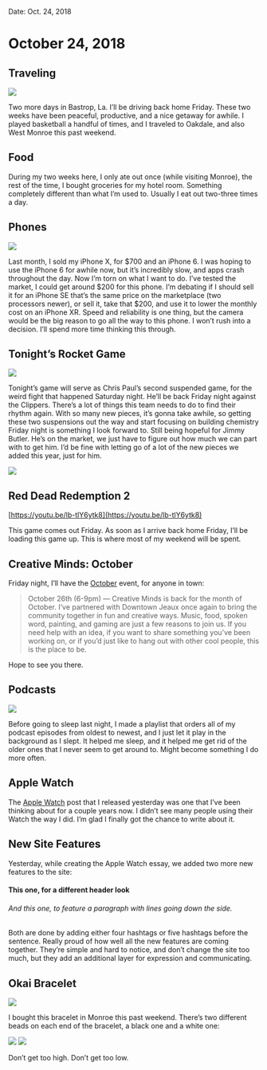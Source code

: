 
Date: Oct. 24, 2018

# October 24, 2018

## Traveling

![](https://i.imgur.com/G0PhBMl.jpg)

Two more days in Bastrop, La. I’ll be driving back home Friday. These two weeks have been peaceful, productive, and a nice getaway for awhile. I played basketball a handful of times, and I traveled to Oakdale, and also West Monroe this past weekend.

## Food

During my two weeks here, I only ate out once (while visiting Monroe), the rest of the time, I bought groceries for my hotel room. Something completely different than what I’m used to. Usually I eat out two-three times a day.

## Phones

![](https://i.imgur.com/BblcQfZ.jpg)

Last month, I sold my iPhone X, for $700 and an iPhone 6. I was hoping to use the iPhone 6 for awhile now, but it’s incredibly slow, and apps crash throughout the day. Now I’m torn on what I want to do. I’ve tested the market, I could get around $200 for this phone. I’m debating if I should sell it for an iPhone SE that’s the same price on the marketplace (two processors newer), or sell it, take that $200, and use it to lower the monthly cost on an iPhone XR. Speed and reliability is one thing, but the camera would be the big reason to go all the way to this phone. I won’t rush into a decision. I’ll spend more time thinking this through.

## Tonight’s Rocket Game

![](https://i.imgur.com/hOqUU3P.jpg)

Tonight’s game will serve as Chris Paul’s second suspended game, for the weird fight that happened Saturday night. He’ll be back Friday night against the Clippers. There’s a lot of things this team needs to do to find their rhythm again. With so many new pieces, it’s gonna take awhile, so getting these two suspensions out the way and start focusing on building chemistry Friday night is something I look forward to. Still being hopeful for Jimmy Butler. He’s on the market, we just have to figure out how much we can part with to get him. I’d be fine with letting go of a lot of the new pieces we added this year, just for him.

![](https://i.imgur.com/2n8RIy3.jpg)

## Red Dead Redemption 2

[https://youtu.be/lb-tlY6ytk8](https://youtu.be/lb-tlY6ytk8)

This game comes out Friday. As soon as I arrive back home Friday, I’ll be loading this game up. This is where most of my weekend will be spent.

## Creative Minds: October

Friday night, I’ll have the [October](https://nashp.com/creative-minds-october) event, for anyone in town:

> October 26th (6-9pm) — Creative Minds is back for the month of October. I’ve partnered with Downtown Jeaux once again to bring the community together in fun and creative ways. Music, food, spoken word, painting, and gaming are just a few reasons to join us. If you need help with an idea, if you want to share something you’ve been working on, or if you’d just like to hang out with other cool people, this is the place to be.

Hope to see you there.

## Podcasts

![](https://i.imgur.com/gn4WGBS.jpg)

Before going to sleep last night, I made a playlist that orders all of my podcast episodes from oldest to newest, and I just let it play in the background as I slept. It helped me sleep, and it helped me get rid of the older ones that I never seem to get around to. Might become something I do more often. 

## Apple Watch

The [Apple Watch](/apple-watch) post that I released yesterday was one that I’ve been thinking about for a couple years now. I didn’t see many people using their Watch the way I did. I’m glad I finally got the chance to write about it.

## New Site Features

Yesterday, while creating the Apple Watch essay, we added two more new features to the site:

#### This one, for a different header look

###### And this one, to feature a paragraph with lines going down the side.

Both are done by adding either four hashtags or five hashtags before the sentence. Really proud of how well all the new features are coming together. They’re simple and hard to notice, and don’t change the site too much, but they add an additional layer for expression and communicating.

## Okai Bracelet

![](https://i.imgur.com/Q0q8dKn.jpg)

I bought this bracelet in Monroe this past weekend. There’s two different beads on each end of the bracelet, a black one and a white one:

![](https://i.imgur.com/yfyozxa.jpg)
![](https://i.imgur.com/fWdxyHp.jpg)

Don’t get too high. Don’t get too low.
